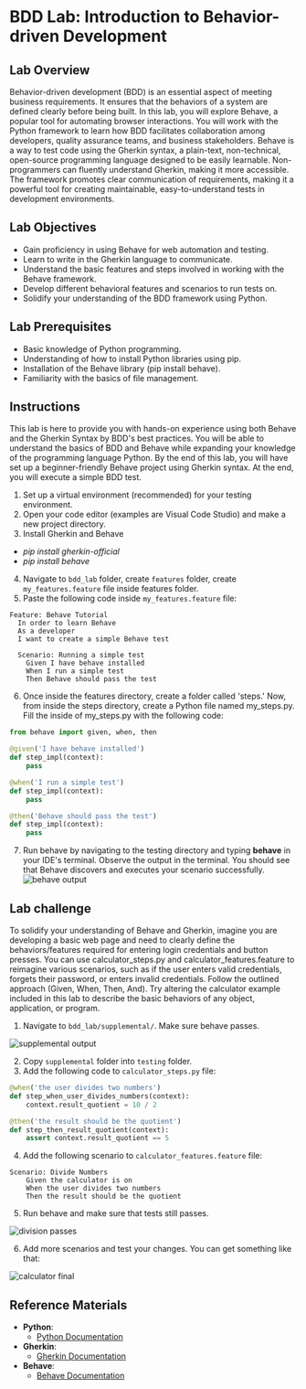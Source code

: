 # BDD Lab: Introduction to Behavior-driven Development

## Lab Overview

Behavior-driven development (BDD) is an essential aspect of meeting business requirements.
It ensures that the behaviors of a system are defined clearly before being built.
In this lab, you will explore Behave, a popular tool for automating browser interactions.
You will work with the Python framework to learn how BDD facilitates collaboration among developers, quality assurance teams, and business stakeholders.
Behave is a way to test code using the Gherkin syntax, a plain-text, non-technical, open-source programming language designed to be easily learnable.
Non-programmers can fluently understand Gherkin, making it more accessible.
The framework promotes clear communication of requirements, making it a powerful tool for creating maintainable, easy-to-understand tests in development environments. 

## Lab Objectives

* Gain proficiency in using Behave for web automation and testing.
* Learn to write in the Gherkin language to communicate.
* Understand the basic features and steps involved in working with the Behave framework.
* Develop different behavioral features and scenarios to run tests on.
* Solidify your understanding of the BDD framework using Python.

## Lab Prerequisites

* Basic knowledge of Python programming.
* Understanding of how to install Python libraries using pip.
* Installation of the Behave library (pip install behave).
* Familiarity with the basics of file management.


## Instructions
This lab is here to provide you with hands-on experience using both Behave and the Gherkin Syntax by BDD's best practices.
You will be able to understand the basics of BDD and Behave while expanding your knowledge of the programming language Python.
By the end of this lab, you will have set up a beginner-friendly Behave project using Gherkin syntax.
At the end, you will execute a simple BDD test.

1. Set up a virtual environment (recommended) for your testing environment.
2. Open your code editor (examples are Visual Code Studio) and make a new project directory.
3. Install Gherkin and Behave
- *pip install gherkin-official*
- *pip install behave*
4. Navigate to `bdd_lab` folder, create `features` folder, create `my_features.feature` file inside features folder.
5. Paste the following code inside `my_features.feature` file:
```gherkin
Feature: Behave Tutorial
  In order to learn Behave
  As a developer
  I want to create a simple Behave test

  Scenario: Running a simple test
    Given I have behave installed
    When I run a simple test
    Then Behave should pass the test
```

6. Once inside the features directory, create a folder called 'steps.'
Now, from inside the steps directory, create a Python file named my_steps.py.
Fill the inside of my_steps.py with the following code:

```python
from behave import given, when, then

@given('I have behave installed')
def step_impl(context):
    pass

@when('I run a simple test')
def step_impl(context):
    pass

@then('Behave should pass the test')
def step_impl(context):
    pass
```

7. Run behave by navigating to the testing directory and typing **behave** in your IDE's terminal.
Observe the output in the terminal.
You should see that Behave discovers and executes your scenario successfully.
![behave output](./images/behave_output.png)

## Lab challenge

To solidify your understanding of Behave and Gherkin, imagine you are developing a basic web page and need to clearly define the behaviors/features required for entering login credentials and button presses.
You can use calculator_steps.py and calculator_features.feature to reimagine various scenarios, such as if the user enters valid credentials, forgets their password, or enters invalid credentials.
Follow the outlined approach (Given, When, Then, And).
Try altering the calculator example included in this lab to describe the basic behaviors of any object, application, or program.

1. Navigate to `bdd_lab/supplemental/`. Make sure behave passes.

![supplemental output](./images/supplemental_output.png)

2. Copy `supplemental` folder into `testing` folder.
3. Add the following code to `calculator_steps.py` file:

```python
@when('the user divides two numbers')
def step_when_user_divides_numbers(context):
    context.result_quotient = 10 / 2

@then('the result should be the quotient')
def step_then_result_quotient(context):
    assert context.result_quotient == 5
```

4. Add the following scenario to `calculator_features.feature` file:

```gherkin
Scenario: Divide Numbers
    Given the calculator is on
    When the user divides two numbers
    Then the result should be the quotient
```

5. Run behave and make sure that tests still passes.

![division passes](./images/division_passes.png)

6. Add more scenarios and test your changes. You can get something like that:

![calculator final](./images/calculator%20final.png)


## Reference Materials
- **Python**:
  * [Python Documentation](https://docs.python.org/3/)
- **Gherkin**:
  * [Gherkin Documentation](https://cucumber.io/docs/gherkin/)
- **Behave**:
  * [Behave Documentation](https://behave.readthedocs.io/en/latest/)
